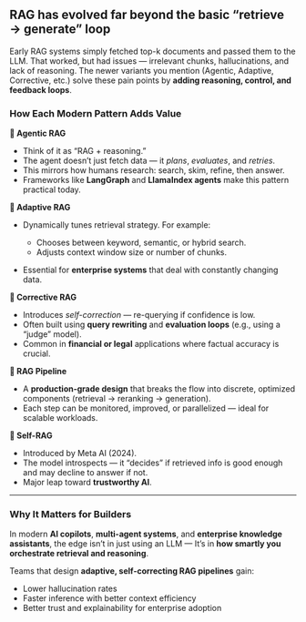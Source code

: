 ## RAG has evolved far beyond the basic “retrieve → generate” loop
Early RAG systems simply fetched top-k documents and passed them to the LLM. That worked, but had issues — irrelevant chunks, hallucinations, and lack of reasoning.
The newer variants you mention (Agentic, Adaptive, Corrective, etc.) solve these pain points by **adding reasoning, control, and feedback loops**.

### How Each Modern Pattern Adds Value

**🔹 Agentic RAG**

* Think of it as “RAG + reasoning.”
* The agent doesn’t just fetch data — it *plans*, *evaluates*, and *retries*.
* This mirrors how humans research: search, skim, refine, then answer.
* Frameworks like **LangGraph** and **LlamaIndex agents** make this pattern practical today.

**🔹 Adaptive RAG**

* Dynamically tunes retrieval strategy. For example:

  * Chooses between keyword, semantic, or hybrid search.
  * Adjusts context window size or number of chunks.
* Essential for **enterprise systems** that deal with constantly changing data.

**🔹 Corrective RAG**

* Introduces *self-correction* — re-querying if confidence is low.
* Often built using **query rewriting** and **evaluation loops** (e.g., using a “judge” model).
* Common in **financial or legal** applications where factual accuracy is crucial.

**🔹 RAG Pipeline**

* A **production-grade design** that breaks the flow into discrete, optimized components (retrieval → reranking → generation).
* Each step can be monitored, improved, or parallelized — ideal for scalable workloads.

**🔹 Self-RAG**

* Introduced by Meta AI (2024).
* The model introspects — it “decides” if retrieved info is good enough and may decline to answer if not.
* Major leap toward **trustworthy AI**.

---

### Why It Matters for Builders

In modern **AI copilots**, **multi-agent systems**, and **enterprise knowledge assistants**, the edge isn’t in just using an LLM —
It’s in **how smartly you orchestrate retrieval and reasoning**.

Teams that design **adaptive, self-correcting RAG pipelines** gain:

* Lower hallucination rates
* Faster inference with better context efficiency
* Better trust and explainability for enterprise adoption